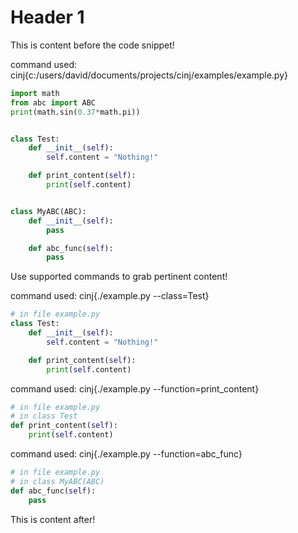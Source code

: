 # Header 1
This is content before the code snippet!

command used: cinj{c:/users/david/documents/projects/cinj/examples/example.py}
```python
import math
from abc import ABC
print(math.sin(0.37*math.pi))


class Test:
    def __init__(self):
        self.content = "Nothing!"

    def print_content(self):
        print(self.content)


class MyABC(ABC):
    def __init__(self):
        pass

    def abc_func(self):
        pass
```

Use supported commands to grab pertinent content!


command used: cinj{./example.py --class=Test}
```python
# in file example.py
class Test:
    def __init__(self):
        self.content = "Nothing!"

    def print_content(self):
        print(self.content)


```

command used: cinj{./example.py --function=print_content}
```python
# in file example.py
# in class Test
def print_content(self):
    print(self.content)


```


command used: cinj{./example.py --function=abc_func}
```python
# in file example.py
# in class MyABC(ABC)
def abc_func(self):
    pass
```

This is content after!
